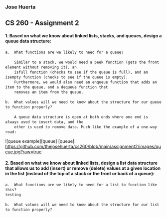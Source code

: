 ### Jose Huerta 
CS 260 -
Assignment 2
---
#### 1.  Based on what we know about linked lists, stacks, and queues, design a queue data structure:
    a.  What functions are we likely to need for a queue?
    
        Similar to a stack, we would need a peek function (gets the front element without removing it), an 
        isfull function (checks to see if the queue is full), and an isempty function (checks to see if the queue is empty). 
        Furthermore, we would also need an enqueue function that adds an item to the queue, and a dequeue function that 
        removes an item from the queue.
    
    b.  What values will we need to know about the structure for our queue to function properly?
    
        A queue data structure is open at both ends where one end is always used to insert data, and the 
        other is used to remove data. Much like the example of a one-way road:
        
![queue example][queue]
[queue]: https://github.com/thejosehuerta/cs260/blob/main/assignment2/images/queue.jpg?raw=true
        
        

#### 2.  Based on what we know about linked lists, design a list data structure that allows us to add (insert) or remove (delete) values at a given location in the list (instead of the top of a stack or the front or back of a queue):
    a.  What functions are we likely to need for a list to function like this?
    testing
    
    b.  What values will we need to know about the structure for our list to function properly?












